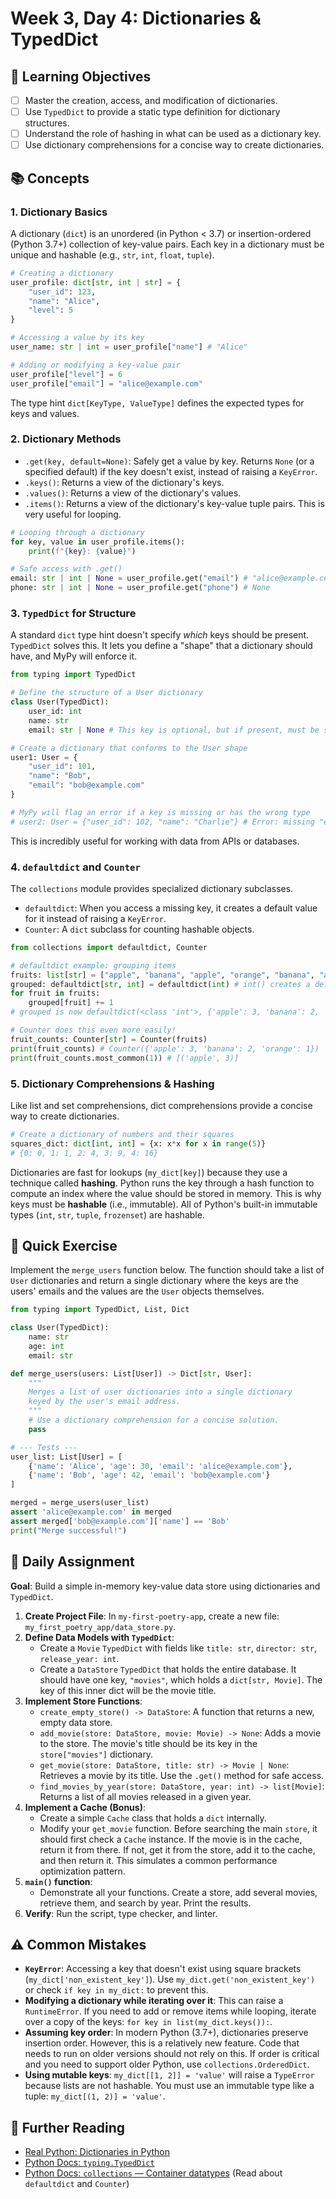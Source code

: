# Week 3, Day 4: Dictionaries & TypedDict

## 🎯 Learning Objectives
- [ ] Master the creation, access, and modification of dictionaries.
- [ ] Use `TypedDict` to provide a static type definition for dictionary structures.
- [ ] Understand the role of hashing in what can be used as a dictionary key.
- [ ] Use dictionary comprehensions for a concise way to create dictionaries.

## 📚 Concepts

### 1. Dictionary Basics
A dictionary (`dict`) is an unordered (in Python < 3.7) or insertion-ordered (Python 3.7+) collection of key-value pairs. Each key in a dictionary must be unique and hashable (e.g., `str`, `int`, `float`, `tuple`).

```python
# Creating a dictionary
user_profile: dict[str, int | str] = {
    "user_id": 123,
    "name": "Alice",
    "level": 5
}

# Accessing a value by its key
user_name: str | int = user_profile["name"] # "Alice"

# Adding or modifying a key-value pair
user_profile["level"] = 6
user_profile["email"] = "alice@example.com"
```
The type hint `dict[KeyType, ValueType]` defines the expected types for keys and values.

### 2. Dictionary Methods
- `.get(key, default=None)`: Safely get a value by key. Returns `None` (or a specified default) if the key doesn't exist, instead of raising a `KeyError`.
- `.keys()`: Returns a view of the dictionary's keys.
- `.values()`: Returns a view of the dictionary's values.
- `.items()`: Returns a view of the dictionary's key-value tuple pairs. This is very useful for looping.

```python
# Looping through a dictionary
for key, value in user_profile.items():
    print(f"{key}: {value}")

# Safe access with .get()
email: str | int | None = user_profile.get("email") # "alice@example.com"
phone: str | int | None = user_profile.get("phone") # None
```

### 3. `TypedDict` for Structure
A standard `dict` type hint doesn't specify *which* keys should be present. `TypedDict` solves this. It lets you define a "shape" that a dictionary should have, and MyPy will enforce it.

```python
from typing import TypedDict

# Define the structure of a User dictionary
class User(TypedDict):
    user_id: int
    name: str
    email: str | None # This key is optional, but if present, must be str or None

# Create a dictionary that conforms to the User shape
user1: User = {
    "user_id": 101,
    "name": "Bob",
    "email": "bob@example.com"
}

# MyPy will flag an error if a key is missing or has the wrong type
# user2: User = {"user_id": 102, "name": "Charlie"} # Error: missing "email"
```
This is incredibly useful for working with data from APIs or databases.

### 4. `defaultdict` and `Counter`
The `collections` module provides specialized dictionary subclasses.
- `defaultdict`: When you access a missing key, it creates a default value for it instead of raising a `KeyError`.
- `Counter`: A `dict` subclass for counting hashable objects.

```python
from collections import defaultdict, Counter

# defaultdict example: grouping items
fruits: list[str] = ["apple", "banana", "apple", "orange", "banana", "apple"]
grouped: defaultdict[str, int] = defaultdict(int) # int() creates a default value of 0
for fruit in fruits:
    grouped[fruit] += 1
# grouped is now defaultdict(<class 'int'>, {'apple': 3, 'banana': 2, 'orange': 1})

# Counter does this even more easily!
fruit_counts: Counter[str] = Counter(fruits)
print(fruit_counts) # Counter({'apple': 3, 'banana': 2, 'orange': 1})
print(fruit_counts.most_common(1)) # [('apple', 3)]
```

### 5. Dictionary Comprehensions & Hashing
Like list and set comprehensions, dict comprehensions provide a concise way to create dictionaries.

```python
# Create a dictionary of numbers and their squares
squares_dict: dict[int, int] = {x: x*x for x in range(5)}
# {0: 0, 1: 1, 2: 4, 3: 9, 4: 16}
```
Dictionaries are fast for lookups (`my_dict[key]`) because they use a technique called **hashing**. Python runs the key through a hash function to compute an index where the value should be stored in memory. This is why keys must be **hashable** (i.e., immutable). All of Python's built-in immutable types (`int`, `str`, `tuple`, `frozenset`) are hashable.

## 🔹 Quick Exercise

Implement the `merge_users` function below. The function should take a list of `User` dictionaries and return a single dictionary where the keys are the users' emails and the values are the `User` objects themselves.

```python
from typing import TypedDict, List, Dict

class User(TypedDict):
    name: str
    age: int
    email: str

def merge_users(users: List[User]) -> Dict[str, User]:
    """
    Merges a list of user dictionaries into a single dictionary
    keyed by the user's email address.
    """
    # Use a dictionary comprehension for a concise solution.
    pass

# --- Tests ---
user_list: List[User] = [
    {'name': 'Alice', 'age': 30, 'email': 'alice@example.com'},
    {'name': 'Bob', 'age': 42, 'email': 'bob@example.com'}
]

merged = merge_users(user_list)
assert 'alice@example.com' in merged
assert merged['bob@example.com']['name'] == 'Bob'
print("Merge successful!")
```

## 📝 Daily Assignment
**Goal**: Build a simple in-memory key-value data store using dictionaries and `TypedDict`.

1.  **Create Project File**: In `my-first-poetry-app`, create a new file: `my_first_poetry_app/data_store.py`.
2.  **Define Data Models with `TypedDict`**:
    - Create a `Movie` `TypedDict` with fields like `title: str`, `director: str`, `release_year: int`.
    - Create a `DataStore` `TypedDict` that holds the entire database. It should have one key, `"movies"`, which holds a `dict[str, Movie]`. The key of this inner dict will be the movie title.
3.  **Implement Store Functions**:
    - `create_empty_store() -> DataStore`: A function that returns a new, empty data store.
    - `add_movie(store: DataStore, movie: Movie) -> None`: Adds a movie to the store. The movie's title should be its key in the `store["movies"]` dictionary.
    - `get_movie(store: DataStore, title: str) -> Movie | None`: Retrieves a movie by its title. Use the `.get()` method for safe access.
    - `find_movies_by_year(store: DataStore, year: int) -> list[Movie]`: Returns a list of all movies released in a given year.
4.  **Implement a Cache (Bonus)**:
    - Create a simple `Cache` class that holds a `dict` internally.
    - Modify your `get_movie` function. Before searching the main `store`, it should first check a `Cache` instance. If the movie is in the cache, return it from there. If not, get it from the store, add it to the cache, and then return it. This simulates a common performance optimization pattern.
5.  **`main()` function**:
    - Demonstrate all your functions. Create a store, add several movies, retrieve them, and search by year. Print the results.
6.  **Verify**: Run the script, type checker, and linter.

## ⚠️ Common Mistakes
- **`KeyError`**: Accessing a key that doesn't exist using square brackets (`my_dict['non_existent_key']`). Use `my_dict.get('non_existent_key')` or check `if key in my_dict:` to prevent this.
- **Modifying a dictionary while iterating over it**: This can raise a `RuntimeError`. If you need to add or remove items while looping, iterate over a copy of the keys: `for key in list(my_dict.keys()):`.
- **Assuming key order**: In modern Python (3.7+), dictionaries preserve insertion order. However, this is a relatively new feature. Code that needs to run on older versions should not rely on this. If order is critical and you need to support older Python, use `collections.OrderedDict`.
- **Using mutable keys**: `my_dict[[1, 2]] = 'value'` will raise a `TypeError` because lists are not hashable. You must use an immutable type like a tuple: `my_dict[(1, 2)] = 'value'`.

## 📖 Further Reading
- [Real Python: Dictionaries in Python](https://realpython.com/python-dicts/)
- [Python Docs: `typing.TypedDict`](https://docs.python.org/3/library/typing.html#typing.TypedDict)
- [Python Docs: `collections` — Container datatypes](https://docs.python.org/3/library/collections.html) (Read about `defaultdict` and `Counter`)
